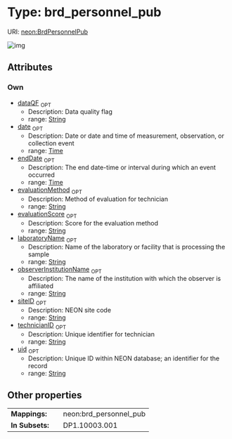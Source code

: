 
# Type: brd_personnel_pub




URI: [neon:BrdPersonnelPub](https://data.neonscience.org/BrdPersonnelPub)


![img](http://yuml.me/diagram/nofunky;dir:TB/class/[BrdPersonnelPub&#124;uid:string%20%3F;siteID:string%20%3F;date:time%20%3F;endDate:time%20%3F;laboratoryName:string%20%3F;observerInstitutionName:string%20%3F;technicianID:string%20%3F;evaluationMethod:string%20%3F;evaluationScore:string%20%3F;dataQF:string%20%3F])

## Attributes


### Own

 * [dataQF](dataQF.md)  <sub>OPT</sub>
    * Description: Data quality flag
    * range: [String](types/String.md)
 * [date](date.md)  <sub>OPT</sub>
    * Description: Date or date and time of measurement, observation, or collection event
    * range: [Time](types/Time.md)
 * [endDate](endDate.md)  <sub>OPT</sub>
    * Description: The end date-time or interval during which an event occurred
    * range: [Time](types/Time.md)
 * [evaluationMethod](evaluationMethod.md)  <sub>OPT</sub>
    * Description: Method of evaluation for technician
    * range: [String](types/String.md)
 * [evaluationScore](evaluationScore.md)  <sub>OPT</sub>
    * Description: Score for the evaluation method
    * range: [String](types/String.md)
 * [laboratoryName](laboratoryName.md)  <sub>OPT</sub>
    * Description: Name of the laboratory or facility that is processing the sample
    * range: [String](types/String.md)
 * [observerInstitutionName](observerInstitutionName.md)  <sub>OPT</sub>
    * Description: The name of the institution with which the observer is affiliated
    * range: [String](types/String.md)
 * [siteID](siteID.md)  <sub>OPT</sub>
    * Description: NEON site code
    * range: [String](types/String.md)
 * [technicianID](technicianID.md)  <sub>OPT</sub>
    * Description: Unique identifier for technician
    * range: [String](types/String.md)
 * [uid](uid.md)  <sub>OPT</sub>
    * Description: Unique ID within NEON database; an identifier for the record
    * range: [String](types/String.md)

## Other properties

|  |  |  |
| --- | --- | --- |
| **Mappings:** | | neon:brd_personnel_pub |
| **In Subsets:** | | DP1.10003.001 |

